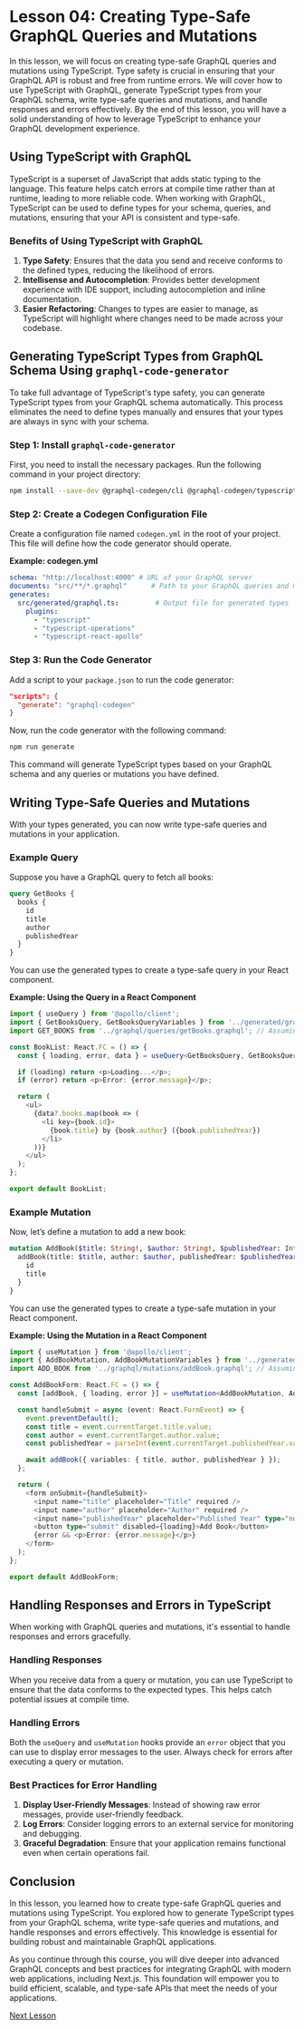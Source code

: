 # Lesson 04: Creating Type-Safe GraphQL Queries and Mutations

In this lesson, we will focus on creating type-safe GraphQL queries and mutations using TypeScript. Type safety is crucial in ensuring that your GraphQL API is robust and free from runtime errors. We will cover how to use TypeScript with GraphQL, generate TypeScript types from your GraphQL schema, write type-safe queries and mutations, and handle responses and errors effectively. By the end of this lesson, you will have a solid understanding of how to leverage TypeScript to enhance your GraphQL development experience.

## Using TypeScript with GraphQL

TypeScript is a superset of JavaScript that adds static typing to the language. This feature helps catch errors at compile time rather than at runtime, leading to more reliable code. When working with GraphQL, TypeScript can be used to define types for your schema, queries, and mutations, ensuring that your API is consistent and type-safe.

### Benefits of Using TypeScript with GraphQL

1. **Type Safety**: Ensures that the data you send and receive conforms to the defined types, reducing the likelihood of errors.
2. **Intellisense and Autocompletion**: Provides better development experience with IDE support, including autocompletion and inline documentation.
3. **Easier Refactoring**: Changes to types are easier to manage, as TypeScript will highlight where changes need to be made across your codebase.

## Generating TypeScript Types from GraphQL Schema Using `graphql-code-generator`

To take full advantage of TypeScript's type safety, you can generate TypeScript types from your GraphQL schema automatically. This process eliminates the need to define types manually and ensures that your types are always in sync with your schema.

### Step 1: Install `graphql-code-generator`

First, you need to install the necessary packages. Run the following command in your project directory:

```bash
npm install --save-dev @graphql-codegen/cli @graphql-codegen/typescript @graphql-codegen/typescript-operations @graphql-codegen/typescript-react-apollo
```

### Step 2: Create a Codegen Configuration File

Create a configuration file named `codegen.yml` in the root of your project. This file will define how the code generator should operate.

**Example: codegen.yml**
```yaml
schema: "http://localhost:4000" # URL of your GraphQL server
documents: "src/**/*.graphql"      # Path to your GraphQL queries and mutations
generates:
  src/generated/graphql.ts:         # Output file for generated types
    plugins:
      - "typescript"
      - "typescript-operations"
      - "typescript-react-apollo"
```

### Step 3: Run the Code Generator

Add a script to your `package.json` to run the code generator:

```json
"scripts": {
  "generate": "graphql-codegen"
}
```

Now, run the code generator with the following command:

```bash
npm run generate
```

This command will generate TypeScript types based on your GraphQL schema and any queries or mutations you have defined.

## Writing Type-Safe Queries and Mutations

With your types generated, you can now write type-safe queries and mutations in your application.

### Example Query

Suppose you have a GraphQL query to fetch all books:

```graphql
query GetBooks {
  books {
    id
    title
    author
    publishedYear
  }
}
```

You can use the generated types to create a type-safe query in your React component.

**Example: Using the Query in a React Component**
```typescript
import { useQuery } from '@apollo/client';
import { GetBooksQuery, GetBooksQueryVariables } from '../generated/graphql';
import GET_BOOKS from '../graphql/queries/getBooks.graphql'; // Assuming you have this query defined in a .graphql file

const BookList: React.FC = () => {
  const { loading, error, data } = useQuery<GetBooksQuery, GetBooksQueryVariables>(GET_BOOKS);

  if (loading) return <p>Loading...</p>;
  if (error) return <p>Error: {error.message}</p>;

  return (
    <ul>
      {data?.books.map(book => (
        <li key={book.id}>
          {book.title} by {book.author} ({book.publishedYear})
        </li>
      ))}
    </ul>
  );
};

export default BookList;
```

### Example Mutation

Now, let’s define a mutation to add a new book:

```graphql
mutation AddBook($title: String!, $author: String!, $publishedYear: Int) {
  addBook(title: $title, author: $author, publishedYear: $publishedYear) {
    id
    title
  }
}
```

You can use the generated types to create a type-safe mutation in your React component.

**Example: Using the Mutation in a React Component**
```typescript
import { useMutation } from '@apollo/client';
import { AddBookMutation, AddBookMutationVariables } from '../generated/graphql';
import ADD_BOOK from '../graphql/mutations/addBook.graphql'; // Assuming you have this mutation defined in a .graphql file

const AddBookForm: React.FC = () => {
  const [addBook, { loading, error }] = useMutation<AddBookMutation, AddBookMutationVariables>(ADD_BOOK);

  const handleSubmit = async (event: React.FormEvent) => {
    event.preventDefault();
    const title = event.currentTarget.title.value;
    const author = event.currentTarget.author.value;
    const publishedYear = parseInt(event.currentTarget.publishedYear.value);

    await addBook({ variables: { title, author, publishedYear } });
  };

  return (
    <form onSubmit={handleSubmit}>
      <input name="title" placeholder="Title" required />
      <input name="author" placeholder="Author" required />
      <input name="publishedYear" placeholder="Published Year" type="number" />
      <button type="submit" disabled={loading}>Add Book</button>
      {error && <p>Error: {error.message}</p>}
    </form>
  );
};

export default AddBookForm;
```

## Handling Responses and Errors in TypeScript

When working with GraphQL queries and mutations, it's essential to handle responses and errors gracefully.

### Handling Responses

When you receive data from a query or mutation, you can use TypeScript to ensure that the data conforms to the expected types. This helps catch potential issues at compile time.

### Handling Errors

Both the `useQuery` and `useMutation` hooks provide an `error` object that you can use to display error messages to the user. Always check for errors after executing a query or mutation.

### Best Practices for Error Handling

1. **Display User-Friendly Messages**: Instead of showing raw error messages, provide user-friendly feedback.
2. **Log Errors**: Consider logging errors to an external service for monitoring and debugging.
3. **Graceful Degradation**: Ensure that your application remains functional even when certain operations fail.

## Conclusion

In this lesson, you learned how to create type-safe GraphQL queries and mutations using TypeScript. You explored how to generate TypeScript types from your GraphQL schema, write type-safe queries and mutations, and handle responses and errors effectively. This knowledge is essential for building robust and maintainable GraphQL applications.

As you continue through this course, you will dive deeper into advanced GraphQL concepts and best practices for integrating GraphQL with modern web applications, including Next.js. This foundation will empower you to build efficient, scalable, and type-safe APIs that meet the needs of your applications.

[Next Lesson](./05_integrating_graphql_with_frontend_applications.md)